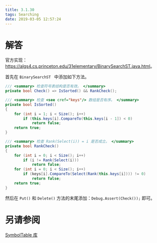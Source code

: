 ```yaml
---
title: 3.1.30
tags: Searching
date: 2019-03-05 12:57:24
---
```


# 解答

官方实现：<https://algs4.cs.princeton.edu/31elementary/BinarySearchST.java.html>。

首先在 `BinarySearchST ` 中添加如下方法。

```csharp
/// <summary> 检查符号表结构是否有效。 </summary>
private bool Check() => IsSorted() && RankCheck();

/// <summary> 检查 <see cref="keys"/> 数组是否有序。 </summary>
private bool IsSorted()
{
    for (int i = 1; i < Size(); i++)
        if (this.keys[i].CompareTo(this.keys[i - 1]) < 0)
            return false;
    return true;
}

/// <summary> 检查 Rank(Select(i)) = i 是否成立。 </summary>
private bool RankCheck()
{
    for (int i = 0; i < Size(); i++)
        if (i != Rank(Select(i)))
            return false;
    for (int i = 0; i < Size(); i++)
        if (keys[i].CompareTo(Select(Rank(this.keys[i]))) != 0)
            return false;
    return true;
}
```

然后在 `Put()` 和 `Delete()` 方法的末尾添加：`Debug.Assert(Check());` 即可。

# 另请参阅

[SymbolTable 库](https://github.com/ikesnowy/Algorithms-4th-Edition-in-Csharp/tree/master/3%20Searching/3.1/SymbolTable)
